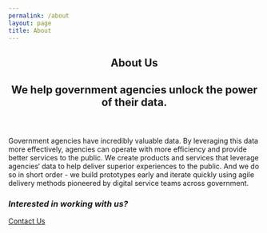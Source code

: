 ```yaml
---
permalink: /about
layout: page
title: About
---
```

<section>
  <header>
    <h1>About Us</h1>
    <h2 class="page-subtitle">
      We help government agencies unlock the power of their data.
    </h2>
  </header>
  <p>
    Government agencies have incredibly valuable data. By leveraging this data more effectively, agencies can operate with more efficiency and provide better services to the public. We create products and services that leverage agencies‘ data to help deliver superior experiences to the public. And we do so in short order - we build prototypes early and iterate quickly using agile delivery methods pioneered by digital service teams across government.
  </p>
  <h3>
    <em>Interested in working with us?</em>
  </h3>
  <a class="page-cta" href="mailto:hello@xd.gov">Contact Us</a>
</section>
